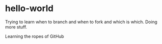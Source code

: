 # hello-world

Trying to learn when to branch and when to fork and which is which.
Doing more stuff.

Learning the ropes of GitHub
